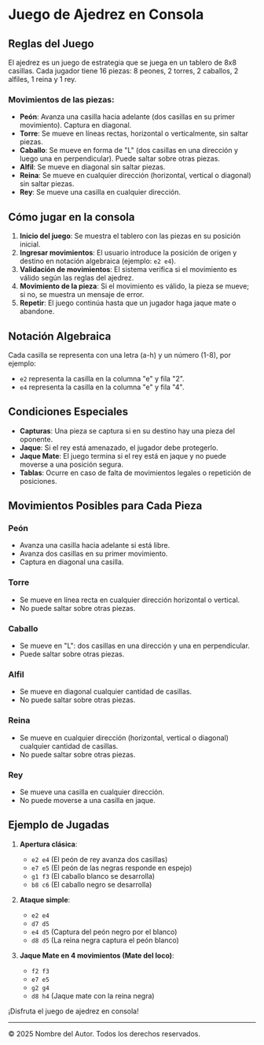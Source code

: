 # Juego de Ajedrez en Consola

## Reglas del Juego

El ajedrez es un juego de estrategia que se juega en un tablero de 8x8 casillas. Cada jugador tiene 16 piezas: 8 peones, 2 torres, 2 caballos, 2 alfiles, 1 reina y 1 rey.

### Movimientos de las piezas:
- **Peón**: Avanza una casilla hacia adelante (dos casillas en su primer movimiento). Captura en diagonal.
- **Torre**: Se mueve en líneas rectas, horizontal o verticalmente, sin saltar piezas.
- **Caballo**: Se mueve en forma de "L" (dos casillas en una dirección y luego una en perpendicular). Puede saltar sobre otras piezas.
- **Alfil**: Se mueve en diagonal sin saltar piezas.
- **Reina**: Se mueve en cualquier dirección (horizontal, vertical o diagonal) sin saltar piezas.
- **Rey**: Se mueve una casilla en cualquier dirección.

## Cómo jugar en la consola

1. **Inicio del juego**: Se muestra el tablero con las piezas en su posición inicial.
2. **Ingresar movimientos**: El usuario introduce la posición de origen y destino en notación algebraica (ejemplo: `e2 e4`).
3. **Validación de movimientos**: El sistema verifica si el movimiento es válido según las reglas del ajedrez.
4. **Movimiento de la pieza**: Si el movimiento es válido, la pieza se mueve; si no, se muestra un mensaje de error.
5. **Repetir**: El juego continúa hasta que un jugador haga jaque mate o abandone.

## Notación Algebraica
Cada casilla se representa con una letra (a-h) y un número (1-8), por ejemplo:
- `e2` representa la casilla en la columna "e" y fila "2".
- `e4` representa la casilla en la columna "e" y fila "4".

## Condiciones Especiales
- **Capturas**: Una pieza se captura si en su destino hay una pieza del oponente.
- **Jaque**: Si el rey está amenazado, el jugador debe protegerlo.
- **Jaque Mate**: El juego termina si el rey está en jaque y no puede moverse a una posición segura.
- **Tablas**: Ocurre en caso de falta de movimientos legales o repetición de posiciones.

## Movimientos Posibles para Cada Pieza

### Peón
- Avanza una casilla hacia adelante si está libre.
- Avanza dos casillas en su primer movimiento.
- Captura en diagonal una casilla.

### Torre
- Se mueve en línea recta en cualquier dirección horizontal o vertical.
- No puede saltar sobre otras piezas.

### Caballo
- Se mueve en "L": dos casillas en una dirección y una en perpendicular.
- Puede saltar sobre otras piezas.

### Alfil
- Se mueve en diagonal cualquier cantidad de casillas.
- No puede saltar sobre otras piezas.

### Reina
- Se mueve en cualquier dirección (horizontal, vertical o diagonal) cualquier cantidad de casillas.
- No puede saltar sobre otras piezas.

### Rey
- Se mueve una casilla en cualquier dirección.
- No puede moverse a una casilla en jaque.

## Ejemplo de Jugadas

1. **Apertura clásica**:
   - `e2 e4` (El peón de rey avanza dos casillas)
   - `e7 e5` (El peón de las negras responde en espejo)
   - `g1 f3` (El caballo blanco se desarrolla)
   - `b8 c6` (El caballo negro se desarrolla)

2. **Ataque simple**:
   - `e2 e4`
   - `d7 d5`
   - `e4 d5` (Captura del peón negro por el blanco)
   - `d8 d5` (La reina negra captura el peón blanco)

3. **Jaque Mate en 4 movimientos (Mate del loco)**:
   - `f2 f3`
   - `e7 e5`
   - `g2 g4`
   - `d8 h4` (Jaque mate con la reina negra)

¡Disfruta el juego de ajedrez en consola!

---

© 2025 Nombre del Autor. Todos los derechos reservados.
